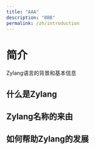 ```yaml
---
title: "AAA"
description: "BBB"
permalink: /zh/introduction
---
```

# 简介
Zylang语言的背景和基本信息

## 什么是Zylang

## Zylang名称的来由

## 如何帮助Zylang的发展
